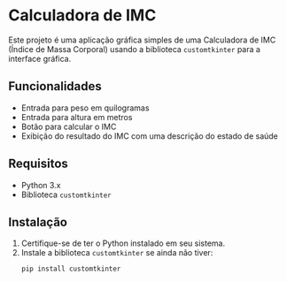 # Calculadora de IMC

Este projeto é uma aplicação gráfica simples de uma Calculadora de IMC (Índice de Massa Corporal) usando a biblioteca `customtkinter` para a interface gráfica.

## Funcionalidades

- Entrada para peso em quilogramas
- Entrada para altura em metros
- Botão para calcular o IMC
- Exibição do resultado do IMC com uma descrição do estado de saúde

## Requisitos

- Python 3.x
- Biblioteca `customtkinter`

## Instalação

1. Certifique-se de ter o Python instalado em seu sistema.
2. Instale a biblioteca `customtkinter` se ainda não tiver:
   ```bash
   pip install customtkinter
